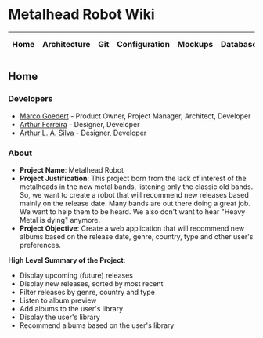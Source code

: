 # Metalhead Robot Wiki

| Home | Architecture | Git | Configuration | Mockups | Database | Setup | Project Management | Quality |
| :--: | :----------: | :-: | :-----------: | :-----: | :------: | :---: | :----------------: | :-----: |

## Home

### Developers

- [Marco Goedert](https://www.github.com/marcogoedert) - Product Owner, Project Manager, Architect, Developer
- [Arthur Ferreira](https://www.github.com/Arthur-Ferreira) - Designer, Developer
- [Arthur L. A. Silva](https://www.github.com/arthurlasilva) - Designer, Developer

### About

- **Project Name**: Metalhead Robot
- **Project Justification**: This project born from the lack of interest of the metalheads in the new metal bands, listening only the classic old bands. So, we want to create a robot that will recommend new releases based mainly on the release date. Many bands are out there doing a great job. We want to help them to be heard. We also don't want to hear "Heavy Metal is dying" anymore.
- **Project Objective**: Create a web application that will recommend new albums based on the release date, genre, country, type and other user's preferences.

**High Level Summary of the Project**:

- Display upcoming (future) releases
- Display new releases, sorted by most recent
- Filter releases by genre, country and type
- Listen to album preview
- Add albums to the user's library
- Display the user's library
- Recommend albums based on the user's library

